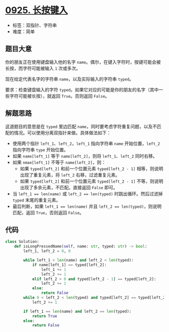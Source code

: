 # [0925. 长按键入](https://leetcode-cn.com/problems/long-pressed-name/)

- 标签：双指针、字符串
- 难度：简单

## 题目大意

你的朋友正在使用键盘输入他的名字 `name`。偶尔，在键入字符时，按键可能会被长按，而字符可能被输入 `1` 次或多次。

现在给定代表名字的字符串 `name`，以及实际输入的字符串 `typed`。

要求：检查键盘输入的字符 `typed`。如果它对应的可能是你的朋友的名字（其中一些字符可能被长按），就返回 `True`。否则返回 `False`。

## 解题思路

这道题目的意思是在 `typed` 里边匹配 `name`，同时要考虑字符重复问题，以及不匹配的情况。可以使用分离双指针来做。具体做法如下：

- 使用两个指针 `left_1`、`left_2`，`left_1` 指向字符串 `name` 开始位置，`left_2` 指向字符串 `type` 开始位置。
- 如果 `name[left_1]` 等于 `name[left_2]`，则将 `left_1`、`left_2` 同时右移。
- 如果 `nmae[left_1]` 不等于 `name[left_2]`，则：
  - 如果 `typed[left_2]` 和前一个位置元素 `typed[left_2 - 1]` 相等，则说明出现了重复元素，将 `left_2` 右移，过滤重复元素。
  - 如果 `typed[left_2]` 和前一个位置元素 `typed[left_2 - 1]` 不等，则说明出现了多余元素，不匹配。直接返回 `False` 即可。
- 当 `left_1 == len(name)` 或 `left_2 == len(typed)` 时跳出循环。然后过滤掉 `typed` 末尾的重复元素。
- 最后判断，如果 `left_1 == len(name)` 并且 `left_2 == len(typed)`，则说明匹配，返回 `True`，否则返回 `False`。

## 代码

```Python
class Solution:
    def isLongPressedName(self, name: str, typed: str) -> bool:
        left_1, left_2 = 0, 0

        while left_1 < len(name) and left_2 < len(typed):
            if name[left_1] == typed[left_2]:
                left_1 += 1
                left_2 += 1
            elif left_2 > 0 and typed[left_2 - 1] == typed[left_2]:
                left_2 += 1
            else:
                return False
        while 0 < left_2 < len(typed) and typed[left_2] == typed[left_2 - 1]:
            left_2 += 1

        if left_1 == len(name) and left_2 == len(typed):
            return True
        else:
            return False
```

